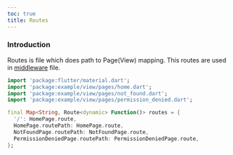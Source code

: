 ```yaml
---
toc: true
title: Routes
---
```


### Introduction
Routes is file which does path to Page(View) mapping. This routes are used in [middleware](1.middleware.md) file.

```dart
import 'package:flutter/material.dart';
import 'package:example/view/pages/home.dart';
import 'package:example/view/pages/not_found.dart';
import 'package:example/view/pages/permission_denied.dart';

final Map<String, Route<dynamic> Function()> routes = {
  '/': HomePage.route,
  HomePage.routePath: HomePage.route,
  NotFoundPage.routePath: NotFoundPage.route,
  PermissionDeniedPage.routePath: PermissionDeniedPage.route,
};
```
